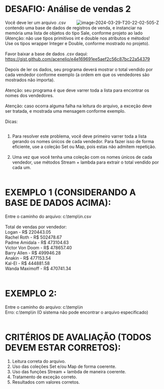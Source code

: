 # DESAFIO: Análise de vendas 2
<a href="https://imgbb.com/"><img src="https://i.ibb.co/7p6ZMG9/image-2024-03-29-T20-22-02-505-Z.png" alt="image-2024-03-29-T20-22-02-505-Z" border="0" align="right"></a>
Você deve ler um arquivo .csv contendo uma base de dados de registros
de venda, e instanciar na memória uma lista de objetos do tipo Sale,
conforme projeto ao lado (Atenção: não use tipos primitivos int e double
nos atributos e métodos! Use os tipos wrapper Integer e Double,
conforme mostrado no projeto).<br><br>
Favor baixar a base de dados .csv daqui:<br>
https://gist.github.com/acenelio/e4e169691ee5aef2c56c87bc22a54379<br><br>
Depois de ler os dados, seu programa deverá mostrar o total vendido por cada vendedor conforme exemplo
(a ordem em que os vendedores são mostrados não importa).<br><br>
Atenção: seu programa é que deve varrer toda a lista para encontrar os nomes dos vendedores.<br><br>
Atenção: caso ocorra alguma falha na leitura do arquivo, a exceção deve ser tratada, e mostrada uma
mensagem conforme exemplo.<br><br>
Dicas:<br><br>
1) Para resolver este problema, você deve primeiro varrer toda a lista gerando os nomes únicos de cada
vendedor. Para fazer isso de forma eficiente, use a coleção Set ou Map, pois estas não admitem repetição.<br><br>
2) Uma vez que você tenha uma coleção com os nomes únicos de cada vendedor, use métodos Stream +
lambda para extrair o total vendido por cada um.<br><br>

# EXEMPLO 1 (CONSIDERANDO A BASE DE DADOS ACIMA):<br>
Entre o caminho do arquivo: c:\temp\in.csv<br><br>
Total de vendas por vendedor:<br>
Logan - R$ 220443.05<br>
Rachel Roth - R$ 502478.67<br>
Padme Amidala - R$ 473104.63<br>
Victor Von Doom - R$ 478657.40<br>
Barry Allen - R$ 499946.28<br>
Anakin - R$ 477153.54<br>
Kal-El - R$ 444881.58<br>
Wanda Maximoff - R$ 470741.34<br><br>

# EXEMPLO 2:<br>
Entre o caminho do arquivo: c:\temp\in<br>
Erro: c:\temp\in (O sistema não pode encontrar o arquivo especificado)<br><br>

# CRITÉRIOS DE AVALIAÇÃO (TODOS DEVEM ESTAR CORRETOS):<br>
1) Leitura correta do arquivo.<br>
2) Uso das coleções Set e/ou Map de forma coerente.<br>
3) Uso das funções Stream + lambda de maneira coerente.<br>
4) Tratamento de exceção correto.<br>
5) Resultados com valores corretos.<br>
